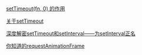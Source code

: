 [setTimeout(fn, 0) 的作用](https://juejin.im/post/59c25c936fb9a00a3f24e114)

[关于setTimeout](https://juejin.im/post/5aa4c47af265da239866e236)

[深度解密setTimeout和setInterval——为setInterval正名](https://juejin.im/post/5c4044e1f265da614f708f7d)

[你知道的requestAnimationFrame](https://juejin.im/post/5c3ca3d76fb9a049a979f429)